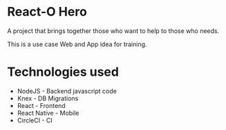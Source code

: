 [![<MathMotta>](https://circleci.com/gh/mathmotta/react-o-hero.svg?style=shield)](https://app.circleci.com/pipelines/github/mathmotta/react-o-hero/1/workflows/ab658ce4-bbb2-42e3-953f-c07f933b1d09)

# React-O Hero

A project that brings together those who want to help to those who needs.

This is a use case Web and App idea for training.


# Technologies used

* NodeJS - Backend javascript code
* Knex - DB Migrations
* React - Frontend
* React Native - Mobile
* CircleCI - CI
